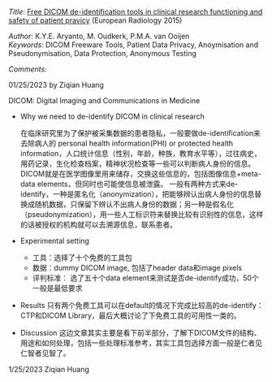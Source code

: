 <i>Title</i>: <a href="[https://link.springer.com/content/pdf/10.1007/s00330-015-3794-0.pdf]">Free DICOM de-identification tools in clinical research functioning and safety of patient pravicy</a> (European Radiology 2015) <br>

<i>Author</i>: K.Y.E. Aryanto, M. Oudkerk, P.M.A. van Ooijen<br>
<i>Keywords</i>: DICOM Freeware Tools, Patient Data Privacy, Anoymisation and Pseudonymisation, Data Protection, Anonymous Testing

<i>Comments</i>: 

01/25/2023 by Ziqian Huang

DICOM: Digital Imaging and Communications in Medicine

* Why we need to de-identify DICOM in clinical research


    在临床研究里为了保护被采集数据的患者隐私，一般要做de-identification来去除病人的 personal health information(PHI) or protected health information，人口统计信息（性别，年龄，种族，教育水平等），过往病史，用药记录，生化检查档案，精神状况检查等一些可以判断病人身份的信息。DICOM就是在医学图像里用来储存，交换这些信息的，包括图像信息+meta-data elements，但同时也可能使信息被泄露。
    一般有两种方式来de-identify，一种是匿名化（anonymization），把能够辨认出病人身份的信息替换成随机数据，只保留下辨认不出病人身份的数据；另一种是假名化（pseudonymization），用一些人工标识符来替换比较有识别性的信息，这样的话被授权的机构就可以去溯源信息，联系患者。
* Experimental setting

    - 工具：选择了十个免费的工具包
    - 数据：dummy DICOM image, 包括了header data和image pixels
    - 评判标准： 选了五十个data element来测试是否de-identify成功，50个一般是最低要求

* Results
  只有两个免费工具可以在default的情况下完成比较高的de-identify：CTP和DICOM Library，最后大概讨论了下免费工具的可用性一类的。
 * Discussion
  这边文章其实主要是看下前半部分，了解下DICOM文件的结构、用途和如何处理，包括一些处理标准参考，其实工具包选择方面一般是仁者见仁智者见智了。
  
  1/25/2023 Ziqian Huang
  

